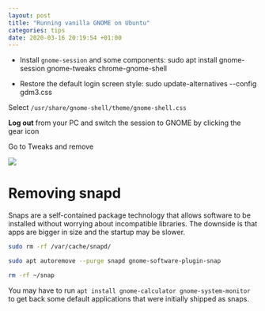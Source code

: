 ```yaml
---
layout: post
title: "Running vanilla GNOME on Ubuntu"
categories: tips
date: 2020-03-16 20:19:54 +01:00
---
```


* Install `gnome-session` and some components:
 sudo apt install gnome-session gnome-tweaks chrome-gnome-shell

* Restore the default login screen style:
 sudo update-alternatives --config gdm3.css

 Select `/usr/share/gnome-shell/theme/gnome-shell.css`

 **Log out** from your PC and switch the session to GNOME by clicking the gear icon

Go to Tweaks and remove 

 ![](/assets/img/tweaks-style.png)

# Removing snapd

Snaps are a self-contained package technology that allows software to be installed without worrying about incompatible libraries. The downside is that apps are bigger in size and the startup may be slower.

```sh
sudo rm -rf /var/cache/snapd/

sudo apt autoremove --purge snapd gnome-software-plugin-snap

rm -rf ~/snap
```

You may have to run `apt install gnome-calculator gnome-system-monitor` to get back some default applications that were initially shipped as snaps.
